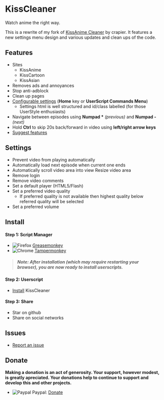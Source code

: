 # KissCleaner

Watch anime the right way.

This is a rewrite of my fork of [KissAnime Cleaner](https://gist.github.com/crapier/91926a6353207f4524cc) by crapier. It features a new settings menu design and various updates and clean ups of the code.


## Features

* Sites
  * KissAnime
  * KissCartoon
  * KissAsian
* Removes ads and annoyances
* Stop anti-adblock
* Clean up pages
* [Configurable settings](#Settings) (**Home** key or **UserScript Commands Menu**)
  * Settings html is well structured and id/class labelled (for those UserStyle enthusiasts)
* Navigate between episodes using **Numpad \*** *(previous)* and **Numpad -** *(next)*
* Hold **Ctrl** to skip 20s back/forward in video using **left/right arrow keys**
* [Suggest features](https://github.com/Juici/KissCleaner/issues)


## Settings

* Prevent video from playing automatically
* Automatically load next episode when current one ends
* Automatically scroll video area into view
 Resize video area
* Remove login
* Remove video comments
* Set a default player (HTML5/Flash)
* Set a preferred video quality
  * If preferred quality is not available then highest quality below referred quality will be selected
* Set a preferred volume


## Install

#### Step 1: Script Manager
* ![Firefox](https://juici.github.io/images/firefox.png) [Greasemonkey](https://addons.mozilla.org/firefox/addon/greasemonkey/)
* ![Chrome](https://juici.github.io/images/chrome.png) [Tampermonkey](https://chrome.google.com/webstore/detail/tampermonkey/dhdgffkkebhmkfjojejmpbldmpobfkfo)

> ##### Note: After installation (which may require restarting your browser), you are now ready to install userscripts.

#### Step 2: Userscript
* [Install](https://juici.github.io/KissCleaner/kisscleaner.user.js) KissCleaner

#### Step 3: Share
* Star on github
* Share on social networks


## Issues

* [Report an issue](https://github.com/Juici/KissCleaner/issues)


## Donate
**Making a donation is an act of generosity. Your support, however modest, is greatly apreciated. Your donations help to continue to support and develop this and other projects.**

* ![Paypal](https://juici.github.io/images/paypal.png) Paypal: [Donate](http://bit.ly/JuiciPayPal)
